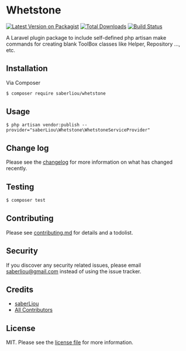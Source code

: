 # Whetstone

[![Latest Version on Packagist][ico-version]][link-packagist]
[![Total Downloads][ico-downloads]][link-downloads]
[![Build Status][ico-travis]][link-travis]

A Laravel plugin package to include self-defined php artisan make commands for creating blank ToolBox classes like Helper, Repository ..., etc.

## Installation

Via Composer

``` bash
$ composer require saberliou/whetstone
```

## Usage

```
$ php artisan vendor:publish --provider="saberLiou\Whetstone\WhetstoneServiceProvider"
```

## Change log

Please see the [changelog](changelog.md) for more information on what has changed recently.

## Testing

``` bash
$ composer test
```

## Contributing

Please see [contributing.md](contributing.md) for details and a todolist.

## Security

If you discover any security related issues, please email saberliou@gmail.com instead of using the issue tracker.

## Credits

- [saberLiou][link-author]
- [All Contributors][link-contributors]

## License

MIT. Please see the [license file](license.md) for more information.

[ico-version]: https://img.shields.io/packagist/v/saberliou/whetstone.svg?style=flat-square
[ico-downloads]: https://img.shields.io/packagist/dt/saberliou/whetstone.svg?style=flat-square
[ico-travis]: https://img.shields.io/travis/saberliou/whetstone/master.svg?style=flat-square
[ico-styleci]: https://styleci.io/repos/12345678/shield

[link-packagist]: https://packagist.org/packages/saberliou/whetstone
[link-downloads]: https://packagist.org/packages/saberliou/whetstone
[link-travis]: https://travis-ci.org/saberliou/whetstone
[link-styleci]: https://styleci.io/repos/12345678
[link-author]: https://github.com/saberliou
[link-contributors]: ../../contributors]